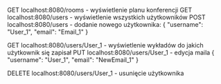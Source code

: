 GET localhost:8080/rooms - wyświetlenie planu konferencji
GET localhost:8080/users - wyświetlenie wszystkich użytkowników
POST localhost:8080/users - dodanie nowego użytkownika:
{
    "username": "User_1",
    "email": "Email_1"
}

GET localhost:8080/users/User_1 - wyświetlenie wykładów do jakich użytkownik się zapisał
PUT localhost:8080/users/User_1 - edycja maila
{
    "username": "User_1",
    "email": "NewEmail_1"
}

DELETE localhost:8080/users/User_1 - usunięcie użytkownika
